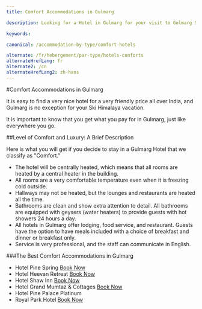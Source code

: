 ```yaml
---
title: Comfort Accommodations in Gulmarg

description: Looking for a Hotel in Gulmarg for your visit to Gulmarg Ski Resort?   Gulmarg Hotels offer extra comfort accommodations at a friendly price for your Ski Himalaya trip.

keywords:

canonical: /accommodation-by-type/comfort-hotels

alternate: /fr/hebergement/par-type/hotels-conforts
alternateHrefLang: fr
alternate2: /cn
alternateHrefLang2: zh-hans
---
```


#Comfort Accommodations in Gulmarg

It is easy to find a very nice hotel for a very friendly price all over India, and Gulmarg is no exception for your Ski Himalaya vacation.

It is important to know that you get what you pay for in Gulmarg, just like everywhere you go.

##Level of Comfort and Luxury: A Brief Description

Here is what you will get if you decide to stay in a Gulmarg Hotel that we classify as "Comfort."

+ The hotel will be centrally heated, which means that all rooms are heated by a central heater in the building.
+ All rooms are a very comfortable temperature even when it is freezing cold outside.
+ Hallways may not be heated, but the lounges and restaurants are heated all the time.
+ Bathrooms are clean and show extra attention to detail. All bathrooms are equipped with geysers (water heaters) to provide guests with hot showers 24 hours a day.
+ All hotels in Gulmarg offer lodging, food service, and restaurant. Guests have the option to have meals included with a choice of breakfast and dinner or breakfast only.
+ Service is very professional, and the staff can communicate in English.

###The Best Comfort Accommodations in Gulmarg

+ Hotel Pine Spring [Book Now](https://www.agoda.com/hotel-pine-spring-gulmarg/hotel/gulmarg-in.html?cid=1650708&target=_blank&classes=lodging-button)
+ Hotel Heevan Retreat [Book Now](https://www.agoda.com/partners/partnersearch.aspx?pcs=1&cid=1650708&hl=en&hid=446656&target=_blank&classes=lodging-button)
+ Hotel Shaw Inn [Book Now](https://www.agoda.com/partners/partnersearch.aspx?pcs=1&cid=1650708&hl=en&hid=905975&target=_blank&classes=lodging-button)
+ Hotel Grand Mumtaz & Cottages [Book Now](https://www.agoda.com/grand-mumtaz-resort/hotel/gulmarg-in.html?cid=1650708&target=_blank&classes=lodging-button)
+ Hotel Pine Palace Platinum
+ Royal Park Hotel [Book Now](https://www.agoda.com/royal-park-hotel/hotel/gulmarg-in.html?cid=1650708&target=_blank&classes=lodging-button)
